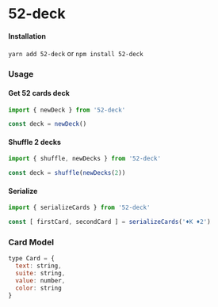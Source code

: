 # 52-deck

#### Installation

`yarn add 52-deck` or `npm install 52-deck`

### Usage

#### Get 52 cards deck

```javascript
import { newDeck } from '52-deck'

const deck = newDeck()

```

#### Shuffle 2 decks

```javascript
import { shuffle, newDecks } from '52-deck'

const deck = shuffle(newDecks(2))
```

#### Serialize 

```javascript
import { serializeCards } from '52-deck'

const [ firstCard, secondCard ] = serializeCards('♦K ♦2')

```

### Card Model

```javascript
type Card = {
  text: string,
  suite: string,
  value: number,
  color: string
}
```
